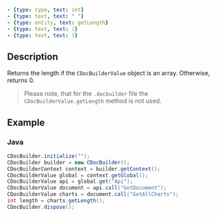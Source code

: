 ```yml signature
- {type: type, text: int}
- {type: text, text: " "}
- {type: entity, text: getLength}
- {type: text, text: (}
- {type: text, text: )}
```

## Description

Returns the length if the `CDocBuilderValue` object is an array. Otherwise, returns 0.

> Please note, that for the `.docbuilder` file the `CDocBuilderValue.getLength` method is not used.

## Example

### Java

``` java
CDocBuilder.initialize("");
CDocBuilder builder = new CDocBuilder();
CDocBuilderContext context = builder.getContext();
CDocBuilderValue global = context.getGlobal();
CDocBuilderValue api = global.get("Api");
CDocBuilderValue document = api.call("GetDocument");
CDocBuilderValue charts = document.call("GetAllCharts");
int length = charts.getLength();
CDocBuilder.dispose();
```
